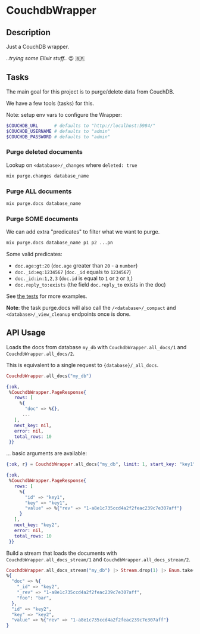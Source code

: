 # CouchdbWrapper

## Description

Just a CouchDB wrapper.

_..trying some Elixir stuff.._ 😉 🇧🇷

## Tasks

The main goal for this project is to purge/delete data from CouchDB.

We have a few tools (tasks) for this.

Note: setup env vars to configure the Wrapper:

```bash
$COUCHDB_URL      # defaults to "http://localhost:5984/"
$COUCHDB_USERNAME # defaults to "admin"
$COUCHDB_PASSWORD # defaults to "admin"
```

### Purge deleted documents

Lookup on  `<database>/_changes` where `deleted: true`

```bash
mix purge.changes database_name
```

### Purge ALL documents

```bash
mix purge.docs database_name
```

### Purge SOME documents

We can add extra "predicates" to filter what we want to purge.

```bash
mix purge.docs database_name p1 p2 ...pn
```

Some valid predicates:

  - `doc.age:gt:20` (`doc.age` greater than `20` - a `number`)
  - `doc._id:eq:1234567` (`doc._id` equals to `1234567`)
  - `doc._id:in:1,2,3` (`doc.id` is equal to `1` or `2` or `3`,)
  - `doc.reply_to:exists` (the field `doc.reply_to` exists in the doc)
  
See [the tests](/test/predicate_test.exs) for more examples.

**Note**: the task purge.docs will also call the `/<database>/_compact` and `<database>/_view_cleanup` endpoints once is done.


## API Usage

Loads the docs from database `my_db` with `CouchdbWrapper.all_docs/1` and `CouchdbWrapper.all_docs/2`. 

This is equivalent to a single request to `{database}/_all_docs`.

```elixir
CouchdbWrapper.all_docs("my_db")

{:ok,
 %CouchdbWrapper.PageResponse{
   rows: [
     %{
       "doc" => %{},
      ...
   ],
   next_key: nil,
   error: nil,
   total_rows: 10
 }}
```

... basic arguments are available:

```elixir
{:ok, r} = CouchdbWrapper.all_docs("my_db", limit: 1, start_key: "key1", include_docs?: false)

{:ok,
 %CouchdbWrapper.PageResponse{
   rows: [
     %{
       "id" => "key1",
       "key" => "key1",
       "value" => %{"rev" => "1-a8e1c735ccd4a2f2feac239c7e307aff"}
     }
   ],
   next_key: "key2",
   error: nil,
   total_rows: 10
 }}
```

Build a stream that loads the documents with `CouchdbWrapper.all_docs_stream/1` and `CouchdbWrapper.all_docs_stream/2`. 

```elixir
CouchdbWrapper.all_docs_stream("my_db") |> Stream.drop(1) |> Enum.take(1) |> hd
%{
  "doc" => %{
    "_id" => "key2",
    "_rev" => "1-a8e1c735ccd4a2f2feac239c7e307aff",
    "foo": "bar",
  },
  "id" => "key2",
  "key" => "key2",
  "value" => %{"rev" => "1-a8e1c735ccd4a2f2feac239c7e307aff"}
}
```